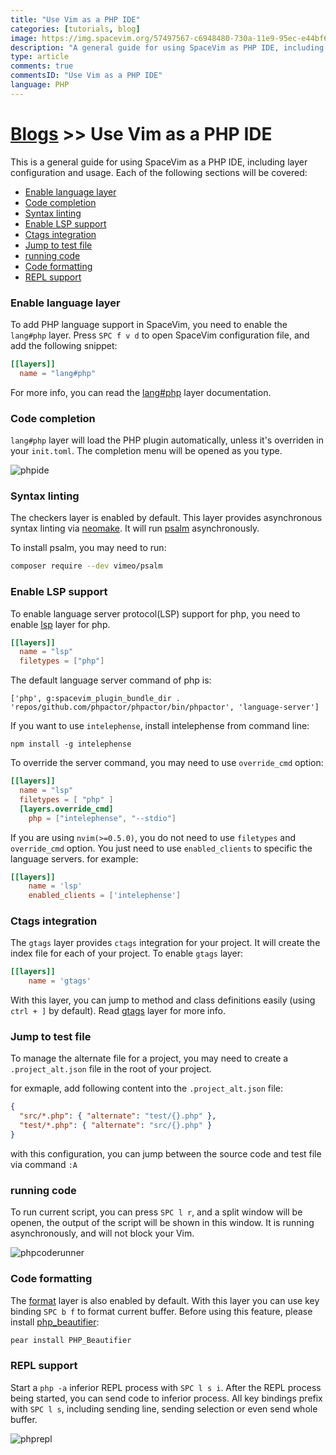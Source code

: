 ```yaml
---
title: "Use Vim as a PHP IDE"
categories: [tutorials, blog]
image: https://img.spacevim.org/57497567-c6948480-730a-11e9-95ec-e44bf6e79984.png
description: "A general guide for using SpaceVim as PHP IDE, including layer configuration, requiems installation and usage."
type: article
comments: true
commentsID: "Use Vim as a PHP IDE"
language: PHP
---
```


# [Blogs](../blog/) >> Use Vim as a PHP IDE

This is a general guide for using SpaceVim as a PHP IDE, including layer configuration and usage.
Each of the following sections will be covered:

<!-- vim-markdown-toc GFM -->

- [Enable language layer](#enable-language-layer)
- [Code completion](#code-completion)
- [Syntax linting](#syntax-linting)
- [Enable LSP support](#enable-lsp-support)
- [Ctags integration](#ctags-integration)
- [Jump to test file](#jump-to-test-file)
- [running code](#running-code)
- [Code formatting](#code-formatting)
- [REPL support](#repl-support)

<!-- vim-markdown-toc -->

### Enable language layer

To add PHP language support in SpaceVim, you need to enable the `lang#php` layer. Press `SPC f v d` to open
SpaceVim configuration file, and add the following snippet:

```toml
[[layers]]
  name = "lang#php"
```

For more info, you can read the [lang#php](../layers/lang/php/) layer documentation.

### Code completion

`lang#php` layer will load the PHP plugin automatically, unless it's overriden in your `init.toml`.
The completion menu will be opened as you type.

![phpide](https://img.spacevim.org/57497567-c6948480-730a-11e9-95ec-e44bf6e79984.png)

### Syntax linting

The checkers layer is enabled by default. This layer provides asynchronous syntax linting via [neomake](https://github.com/neomake/neomake).
It will run [psalm](https://github.com/vimeo/psalm) asynchronously.

To install psalm, you may need to run:

```sh
composer require --dev vimeo/psalm
```

### Enable LSP support

To enable language server protocol(LSP) support for php,
you need to enable [lsp](../layers/language-server-protocol/) layer for php.

```toml
[[layers]]
  name = "lsp"
  filetypes = ["php"]
```

The default language server command of php is:

```
['php', g:spacevim_plugin_bundle_dir . 'repos/github.com/phpactor/phpactor/bin/phpactor', 'language-server']
```

If you want to use `intelephense`, install intelephense from command line:

```
npm install -g intelephense
```

To override the server command, you may need to use `override_cmd` option:

```toml
[[layers]]
  name = "lsp"
  filetypes = [ "php" ]
  [layers.override_cmd]
    php = ["intelephense", "--stdio"]
```

If you are using `nvim(>=0.5.0)`, you do not need to use `filetypes` and `override_cmd` option. 
You just need to use `enabled_clients` to specific the language servers.
for example:

```toml
[[layers]]
    name = 'lsp'
    enabled_clients = ['intelephense']
```

### Ctags integration

The `gtags` layer provides `ctags` integration for your project. It will create the index file for
each of your project. To enable `gtags` layer:

```toml
[[layers]]
    name = 'gtags'
```

With this layer, you can jump to method and class definitions easily (using `ctrl + ]` by default).
Read [gtags](../layers/gtags/) layer for more info.

### Jump to test file

To manage the alternate file for a project, you may need to create a `.project_alt.json` file in the root of your
project.

for exmaple, add following content into the `.project_alt.json` file:

```json
{
  "src/*.php": { "alternate": "test/{}.php" },
  "test/*.php": { "alternate": "src/{}.php" }
}
```

with this configuration, you can jump between the source code and test file via command `:A`

### running code

To run current script, you can press `SPC l r`, and a split window
will be openen, the output of the script will be shown in this window.
It is running asynchronously, and will not block your Vim.

![phpcoderunner](https://img.spacevim.org/57496602-79aeaf00-7306-11e9-8c18-32f00bd28307.gif)

### Code formatting

The [format](../layers/format/) layer is also enabled by default.
With this layer you can use key binding `SPC b f` to format current buffer.
Before using this feature, please install [php_beautifier](http://phpbeautifier.com/):

```sh
pear install PHP_Beautifier
```

### REPL support

Start a `php -a` inferior REPL process with `SPC l s i`. After the REPL process being started, you can
send code to inferior process. All key bindings prefix with `SPC l s`, including sending line, sending selection or even
send whole buffer.

![phprepl](https://img.spacevim.org/57497156-0ce8e400-7309-11e9-8628-da42d6f8432e.gif)

